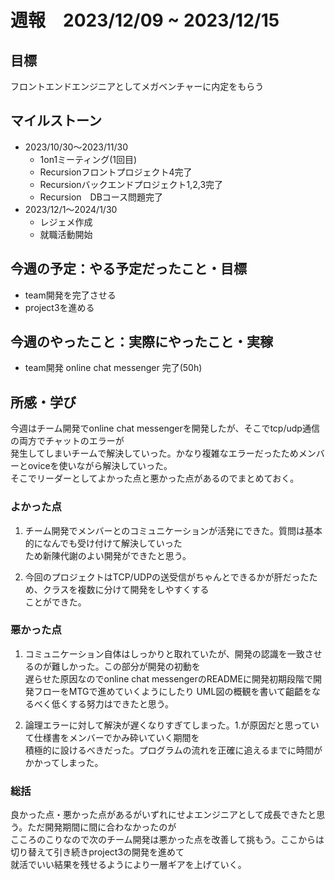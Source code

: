 # 週報　2023/12/09 ~ 2023/12/15

## 目標
フロントエンドエンジニアとしてメガベンチャーに内定をもらう


## マイルストーン
- 2023/10/30〜2023/11/30
    - 1on1ミーティング(1回目)
    - Recursionフロントプロジェクト4完了
    - Recursionバックエンドプロジェクト1,2,3完了
    - Recursion　DBコース問題完了
- 2023/12/1〜2024/1/30
    - レジェメ作成
    - 就職活動開始


## 今週の予定：やる予定だったこと・目標
- team開発を完了させる
- project3を進める

## 今週のやったこと：実際にやったこと・実稼
- team開発 online chat messenger 完了(50h)


## 所感・学び
今週はチーム開発でonline chat messengerを開発したが、そこでtcp/udp通信の両方でチャットのエラーが  
発生してしまいチームで解決していった。かなり複雑なエラーだったためメンバーとoviceを使いながら解決していった。  
そこでリーダーとしてよかった点と悪かった点があるのでまとめておく。

### よかった点
1. チーム開発でメンバーとのコミュニケーションが活発にできた。質問は基本的になんでも受け付けて解決していった  
   ため新陳代謝のよい開発ができたと思う。
   
2. 今回のプロジェクトはTCP/UDPの送受信がちゃんとできるかが肝だったため、クラスを複数に分けて開発をしやすくする  
   ことができた。
### 悪かった点
1. コミュニケーション自体はしっかりと取れていたが、開発の認識を一致させるのが難しかった。この部分が開発の初動を  
   遅らせた原因なのでonline chat messengerのREADMEに開発初期段階で開発フローをMTGで進めていくようにしたり
   UML図の概観を書いて齟齬をなるべく低くする努力はできたと思う。
   
2. 論理エラーに対して解決が遅くなりすぎてしまった。1.が原因だと思っていて仕様書をメンバーでかみ砕いていく期間を  
   積極的に設けるべきだった。プログラムの流れを正確に追えるまでに時間がかかってしまった。

### 総括  
良かった点・悪かった点があるがいずれにせよエンジニアとして成長できたと思う。ただ開発期間に間に合わなかったのが  
こころのこりなので次のチーム開発は悪かった点を改善して挑もう。ここからは切り替えて引き続きproject3の開発を進めて  
就活でいい結果を残せるようにより一層ギアを上げていく。

